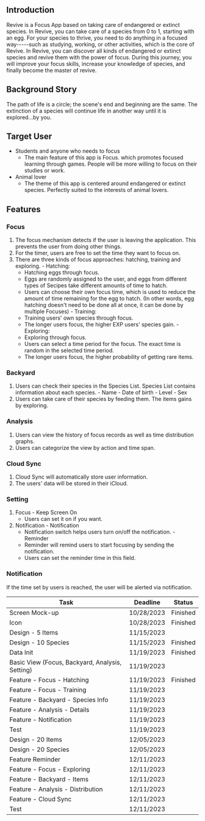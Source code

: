 ## Introduction
Revive is a Focus App based on taking care of endangered or extinct species. In Revive, you can take care of a species from 0 to 1, starting with an egg. For your  species to thrive, you need to do anything in a focused way-----such as studying, working, or other activities, which is the core of Revive.
In Revive, you can discover all kinds of endangered or extinct species and revive them with the power of focus. During this journey, you will improve your focus skills, increase your knowledge of species, and finally become the master of revive.

## Background Story
The path of life is a circle; the scene's end and beginning are the same. The extinction of a species will continue life in another way until it is explored...by you.

## Target User
- Students and anyone who needs to focus
  - The main feature of this app is Focus. which promotes focused learning through games. People will be more willing to focus on their studies or work.
- Animal lover
  - The theme of this app is centered around endangered or extinct species. Perfectly suited to the interests of animal lovers.

## Features
### Focus
  1. The focus mechanism detects if the user is leaving the application. This prevents the user from doing other things. 
  2. For the timer, users are free to set the time they want to focus on.
  3. There are three kinds of focus approaches: hatching, training and exploring. 
    - Hatching: 
      - Hatching eggs through focus. 
      - Eggs are randomly assigned to the user, and eggs from different types of Secipes take different amounts of time to hatch.
      - Users can choose their own focus time, which is used to reduce the amount of time remaining for the egg to hatch. (In other words, egg hatching doesn't need to be done all at once, it can be done by multiple Focuses)
    - Training: 
      - Training users' own species through focus. 
      - The longer users focus, the higher EXP users' species gain.
    - Exploring: 
      - Exploring through focus. 
      - Users can select a time period for the focus. The exact time is random in the selected time period. 
      - The longer users focus, the higher probability of getting rare items.
### Backyard
  1. Users can check their species in the Species List. Species List contains information about each species.
    - Name
    - Date of birth
    - Level
    - Sex
  2. Users can take care of their species by feeding them. The items gains by exploring.
### Analysis
  1. Users can view the history of focus records as well as time distribution graphs.
  2. Users can categorize the view by action and time span.
### Cloud Sync
  1. Cloud Sync will automatically store user information. 
  2. The users' data will be stored in their iCloud.
### Setting
  1. Focus
    -  Keep Screen On
      - Users can set it on if you want.
  2. Notification
    - Notification
      - Notification switch helps users turn on/off the notification.
    - Reminder
      - Reminder will remind users to start focusing by sending the notification.
      - Users can set the reminder time in this field.
### Notification
  If the time set by users is reached, the user will be alerted via notification.

| Task | Deadline | Status |
| --- | --- | --- |
| Screen Mock-up | 10/28/2023 | Finished |
| Icon | 10/28/2023 | Finished |
| Design - 5 Items | 11/15/2023 |  |
| Design - 10 Species | 11/15/2023 | Finished |
| Data Init | 11/19/2023 | Finished |
| Basic View (Focus, Backyard, Analysis, Setting) | 11/19/2023 |  |
| Feature - Focus - Hatching | 11/19/2023 | Finished |
| Feature - Focus - Training | 11/19/2023 |  |
| Feature - Backyard - Species Info | 11/19/2023 |  |
| Feature - Analysis - Details | 11/19/2023 |  |
| Feature - Notification | 11/19/2023 |  |
| Test | 11/19/2023 |  |
| Design - 20 Items | 12/05/2023 |  |
| Design - 20 Species | 12/05/2023 |  |
| Feature Reminder | 12/11/2023 |  |
| Feature - Focus - Exploring | 12/11/2023 |  |
| Feature - Backyard - Items | 12/11/2023 |  |
| Feature - Analysis - Distribution | 12/11/2023 |  |
| Feature - Cloud Sync | 12/11/2023 |  |
| Test | 12/11/2023 |  |

